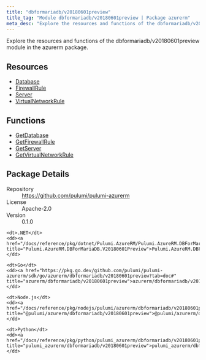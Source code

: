 ```yaml
---
title: "dbformariadb/v20180601preview"
title_tag: "Module dbformariadb/v20180601preview | Package azurerm"
meta_desc: "Explore the resources and functions of the dbformariadb/v20180601preview module in the azurerm package."
---
```


<!-- WARNING: this file was generated by Pulumi Docs Generator. -->
<!-- Do not edit by hand unless you're certain you know what you are doing! -->

Explore the resources and functions of the dbformariadb/v20180601preview module in the azurerm package.

<h2 id="resources">Resources</h2>
<ul class="api">
    <li><a href="database" title="Database"><span class="symbol resource"></span>Database</a></li>
    <li><a href="firewallrule" title="FirewallRule"><span class="symbol resource"></span>FirewallRule</a></li>
    <li><a href="server" title="Server"><span class="symbol resource"></span>Server</a></li>
    <li><a href="virtualnetworkrule" title="VirtualNetworkRule"><span class="symbol resource"></span>VirtualNetworkRule</a></li>
</ul>

<h2 id="functions">Functions</h2>
<ul class="api">
    <li><a href="getdatabase" title="GetDatabase"><span class="symbol function"></span>GetDatabase</a></li>
    <li><a href="getfirewallrule" title="GetFirewallRule"><span class="symbol function"></span>GetFirewallRule</a></li>
    <li><a href="getserver" title="GetServer"><span class="symbol function"></span>GetServer</a></li>
    <li><a href="getvirtualnetworkrule" title="GetVirtualNetworkRule"><span class="symbol function"></span>GetVirtualNetworkRule</a></li>
</ul>

<h2 id="package-details">Package Details</h2>
<dl class="package-details">
	<dt>Repository</dt>
	<dd><a href="https://github.com/pulumi/pulumi-azurerm">https://github.com/pulumi/pulumi-azurerm</a></dd>
	<dt>License</dt>
	<dd>Apache-2.0</dd>
	<dt>Version</dt>
	<dd>0.1.0</dd>
</dl>



<dl class="tabular">

    <dt>.NET</dt>
    <dd><a href="/docs/reference/pkg/dotnet/Pulumi.AzureRM/Pulumi.AzureRM.DBForMariaDB.V20180601Preview.html" title="Pulumi.AzureRM.DBForMariaDB.V20180601Preview">Pulumi.AzureRM.DBForMariaDB.V20180601Preview</a></dd>

    <dt>Go</dt>
    <dd><a href="https://pkg.go.dev/github.com/pulumi/pulumi-azurerm/sdk/go/azurerm/dbformariadb/v20180601preview?tab=doc#" title="azurerm/dbformariadb/v20180601preview">azurerm/dbformariadb/v20180601preview</a></dd>

    <dt>Node.js</dt>
    <dd><a href="/docs/reference/pkg/nodejs/pulumi/azurerm/dbformariadb/v20180601preview/#" title="@pulumi/azurerm/dbformariadb/v20180601preview">@pulumi/azurerm/dbformariadb/v20180601preview</a></dd>

    <dt>Python</dt>
    <dd><a href="/docs/reference/pkg/python/pulumi_azurerm/dbformariadb/v20180601preview" title="pulumi_azurerm/dbformariadb/v20180601preview">pulumi_azurerm/dbformariadb/v20180601preview</a></dd>

</dl>

